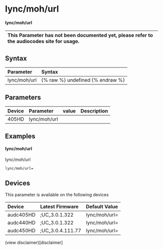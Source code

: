 ﻿---
description: lync/moh/url
search: false
---

# lync/moh/url

#### lync/moh/url


| This Parameter has not been documented yet, please refer to the audiocodes site for usage.  |
| :--- |

## Syntax
| Parameter | Syntax |
| :--- | :--- |
|lync/moh/url | {% raw %} undefined {% endraw %} |

## Parameters
|Device|Parameter|value|Description|
|:---|:---|:---|:---|
| 405HD | lync/moh/url |  |  |

## Examples
#### lync/moh/url

lync/moh/url

```
lync/moh/url=
```

## Devices
This parameter is available on the following devices

| Device | Latest Firmware | Default Value |
|:---|:---|:---|
| audc405HD | ;UC_3.0.1.322 | lync/moh/url= 
| audc440HD | ;UC_3.0.1.322 | lync/moh/url= 
| audc450HD | ;UC_3.0.4.111.77 | lync/moh/url= 

(view disclaimer)[disclaimer]
